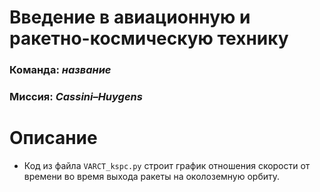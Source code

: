 #  Введение в авиационную и ракетно-космическую технику

### Команда: ***название***
### Миссия: ***Cassini–Huygens***

# Описание

+ Код из файла `VARCT_kspc.py` строит график отношения скорости от времени во время выхода ракеты на околоземную орбиту.
